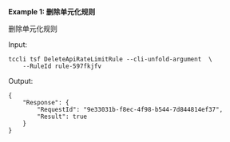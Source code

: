 **Example 1: 删除单元化规则**

删除单元化规则

Input: 

```
tccli tsf DeleteApiRateLimitRule --cli-unfold-argument  \
    --RuleId rule-597fkjfv
```

Output: 
```
{
    "Response": {
        "RequestId": "9e33031b-f8ec-4f98-b544-7d844814ef37",
        "Result": true
    }
}
```


